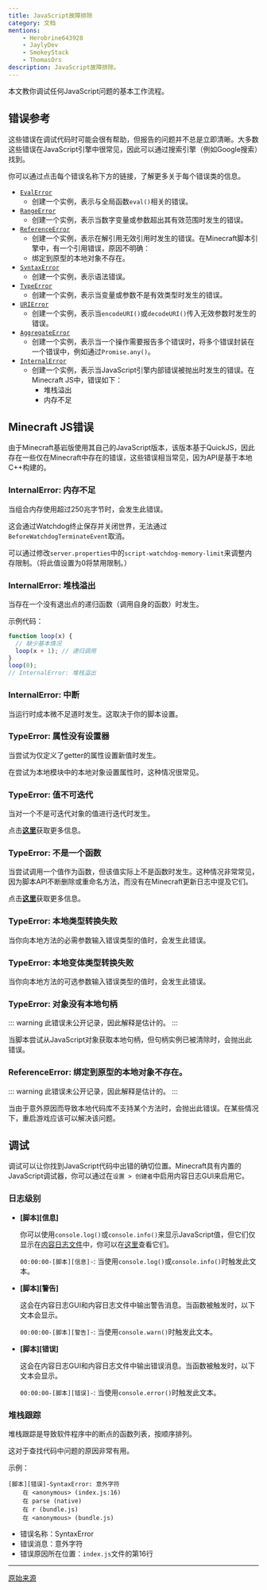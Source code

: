```yaml
---
title: JavaScript故障排除
category: 文档
mentions:
    - Herobrine643928
    - JaylyDev
    - SmokeyStack
    - ThomasOrs
description: JavaScript故障排除。
---
```


本文教你调试任何JavaScript问题的基本工作流程。

## 错误参考

这些错误在调试代码时可能会很有帮助，但报告的问题并不总是立即清晰。大多数这些错误在JavaScript引擎中很常见，因此可以通过搜索引擎（例如Google搜索）找到。

你可以通过点击每个错误名称下方的链接，了解更多关于每个错误类的信息。

- [`EvalError`](https://developer.mozilla.org/en-US/docs/Web/JavaScript/Reference/Global_Objects/EvalError)
    - 创建一个实例，表示与全局函数`eval()`相关的错误。
- [`RangeError`](https://developer.mozilla.org/en-US/docs/Web/JavaScript/Reference/Global_Objects/RangeError)
    - 创建一个实例，表示当数字变量或参数超出其有效范围时发生的错误。
- [`ReferenceError`](https://developer.mozilla.org/en-US/docs/Web/JavaScript/Reference/Global_Objects/ReferenceError)
    - 创建一个实例，表示在解引用无效引用时发生的错误。在Minecraft脚本引擎中，有一个引用错误，原因不明确：
    - 绑定到原型的本地对象不存在。
- [`SyntaxError`](https://developer.mozilla.org/en-US/docs/Web/JavaScript/Reference/Global_Objects/SyntaxError)
    - 创建一个实例，表示语法错误。
- [`TypeError`](https://developer.mozilla.org/en-US/docs/Web/JavaScript/Reference/Global_Objects/TypeError)
    - 创建一个实例，表示当变量或参数不是有效类型时发生的错误。
- [`URIError`](https://developer.mozilla.org/en-US/docs/Web/JavaScript/Reference/Global_Objects/URIError)
    - 创建一个实例，表示当`encodeURI()`或`decodeURI()`传入无效参数时发生的错误。
- [`AggregateError`](https://developer.mozilla.org/en-US/docs/Web/JavaScript/Reference/Global_Objects/AggregateError)
    - 创建一个实例，表示当一个操作需要报告多个错误时，将多个错误封装在一个错误中，例如通过`Promise.any()`。
- [`InternalError`](https://developer.mozilla.org/en-US/docs/Web/JavaScript/Reference/Global_Objects/InternalError)
    - 创建一个实例，表示当JavaScript引擎内部错误被抛出时发生的错误。在Minecraft JS中，错误如下：
        - 堆栈溢出
        - 内存不足

## Minecraft JS错误

由于Minecraft基岩版使用其自己的JavaScript版本，该版本基于QuickJS，因此存在一些仅在Minecraft中存在的错误，这些错误相当常见，因为API是基于本地C++构建的。

### InternalError: 内存不足

当组合内存使用超过250兆字节时，会发生此错误。

这会通过Watchdog终止保存并关闭世界，无法通过`BeforeWatchdogTerminateEvent`取消。

可以通过修改`server.properties`中的`script-watchdog-memory-limit`来调整内存限制。（将此值设置为0将禁用限制。）

### InternalError: 堆栈溢出

当存在一个没有退出点的递归函数（调用自身的函数）时发生。

示例代码：

```js
function loop(x) {
  // 缺少基本情况
  loop(x + 1); // 递归调用
}
loop(0);
// InternalError: 堆栈溢出
```

### InternalError: 中断

当运行时成本微不足道时发生。这取决于你的脚本设置。

### TypeError: 属性没有设置器

当尝试为仅定义了getter的属性设置新值时发生。

在尝试为本地模块中的本地对象设置属性时，这种情况很常见。

### TypeError: 值不可迭代

当对一个不是可迭代对象的值进行迭代时发生。

点击[**这里**](https://developer.mozilla.org/en-US/docs/Web/JavaScript/Reference/Errors/is_not_iterable)获取更多信息。

### TypeError: 不是一个函数

当尝试调用一个值作为函数，但该值实际上不是函数时发生。这种情况非常常见，因为脚本API不断删除或重命名方法，而没有在Minecraft更新日志中提及它们。

点击[**这里**](https://developer.mozilla.org/en-US/docs/Web/JavaScript/Reference/Errors/Not_a_function)获取更多信息。

### TypeError: 本地类型转换失败

当你向本地方法的必需参数输入错误类型的值时，会发生此错误。

### TypeError: 本地变体类型转换失败

当你向本地方法的可选参数输入错误类型的值时，会发生此错误。

### TypeError: 对象没有本地句柄

::: warning
此错误未公开记录，因此解释是估计的。
:::

当脚本尝试从JavaScript对象获取本地句柄，但句柄实例已被清除时，会抛出此错误。

### ReferenceError: 绑定到原型的本地对象不存在。

::: warning
此错误未公开记录，因此解释是估计的。
:::

当由于意外原因而导致本地代码库不支持某个方法时，会抛出此错误。在某些情况下，重启游戏应该可以解决该问题。

## 调试

调试可以让你找到JavaScript代码中出错的确切位置。Minecraft具有内置的JavaScript调试器，你可以通过在`设置 > 创建者`中启用内容日志GUI来启用它。

### 日志级别

- **[脚本][信息]**

  你可以使用`console.log()`或`console.info()`来显示JavaScript值，但它们仅显示在[内容日志文件](../guide/troubleshooting.md#content-log-file)中，你可以在[这里](../guide/troubleshooting.md#content-log-file)查看它们。

  `00:00:00-[脚本][信息]-`: 当使用`console.log()`或`console.info()`时触发此文本。

- **[脚本][警告]**

  这会在内容日志GUI和内容日志文件中输出警告消息。当函数被触发时，以下文本会显示。

  `00:00:00-[脚本][警告]-`: 当使用`console.warn()`时触发此文本。

- **[脚本][错误]**

  这会在内容日志GUI和内容日志文件中输出错误消息。当函数被触发时，以下文本会显示。

  `00:00:00-[脚本][错误]-`: 当使用`console.error()`时触发此文本。

### 堆栈跟踪

堆栈跟踪是导致软件程序中的断点的函数列表，按顺序排列。

这对于查找代码中问题的原因非常有用。

示例：

```
[脚本][错误]-SyntaxError: 意外字符
    在 <anonymous> (index.js:16)
    在 parse (native)
    在 r (bundle.js)
    在 <anonymous> (bundle.js)
```
- 错误名称：SyntaxError
- 错误消息：意外字符
- 错误原因所在位置：`index.js`文件的第16行


---

[原始来源](https://github.com/JaylyDev/ScriptAPI/blob/main/docs/JavaScript/Error.md)